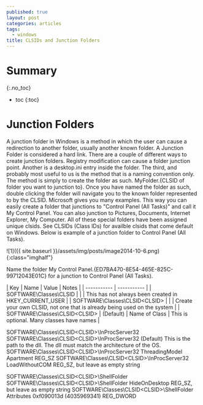 ```yaml
---
published: true
layout: post
categories: articles
tags:
  - windows
title: CLSIDs and Junction Folders
---
```

# Summary
{:.no_toc}

* toc
{:toc}

# Junction Folders

A junction folder in Windows is a method in which the user can cause a redirection to another folder, usually another known folder. A Junction Folder is considered a hard link. There are a couple of different ways to create junction folders. Registry modification can cause a folder junction point. Another is a desktop.ini entry inside the folder. The third, and probably most useful to us is the method that is a naming convention only. The method is simply to create the folder as such. MyFolder.{CLSID of folder you want to junction to}. Once you have named the folder as such, double clicking the folder will navigate you to the known folder represented to by the CLSID. Microsoft gives you many examples. This way you can easily create a folder that junctions to "Control Panel (All Tasks)" and call it My Control Panel. You can also junction to Pictures, Documents, Internet Explorer, My Computer. All of these special folders have been assigned unique clsids. See CLSIDs (Class IDs) for availble clsids that come default on Windows. Below is example of a junction folder to Control Panel (All Tasks).

![1]({{ site.baseurl }}/assets/img/posts/image2014-10-6.png){:class="imghalf"}

Name the folder My Control Panel.{ED7BA470-8E54-465E-825C-99712043E01C} for a junction to Control Panel (All Tasks).


| Key | Name | Value | Notes |
| ----------- | ----------- |
| SOFTWARE\Classes\CLSID | | | This has not always been created in HKEY_CURRENT_USER |
| SOFTWARE\Classes\CLSID\<CLSID> | | | Create your own CLSID, not one that is already being used on the system |
| SOFTWARE\Classes\CLSID\<CLSID> | (Default) | Name of Class | This is optional. Many classes have names |
  	  	  	 
SOFTWARE\Classes\CLSID\<CLSID>\InProcServer32 	  	  	 
SOFTWARE\Classes\CLSID\<CLSID>\InProcServer32 	(Default) 	<Path To Dll> 	This is the path to the dll. The dll must match the architecture of the OS.
SOFTWARE\Classes\CLSID\<CLSID>\InProcServer32 	ThreadingModel 	Apartment 	REG_SZ
SOFTWARE\Classes\CLSID\<CLSID>\InProcServer32 	LoadWithoutCOM 	  	REG_SZ, but leave as empty string
  	  	  	 
SOFTWARE\Classes\CLSID\<CLSID>\ShellFolder 	  	  	 
SOFTWARE\Classes\CLSID\<CLSID>\ShellFolder 	HideOnDesktop 	  	REG_SZ, but leave as empty string
SOFTWARE\Classes\CLSID\<CLSID>\ShellFolder 	Attributes 	0xf090013d (4035969341) 	REG_DWORD
